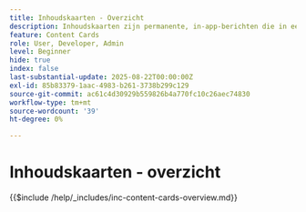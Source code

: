 ```yaml
---
title: Inhoudskaarten - Overzicht
description: Inhoudskaarten zijn permanente, in-app-berichten die in een toegewezen Postvak IN of -feed in uw app wonen. In tegenstelling tot pushberichten onderbreken ze de gebruiker niet en kunnen ze op het gemak van de gebruiker worden weergegeven.
feature: Content Cards
role: User, Developer, Admin
level: Beginner
hide: true
index: false
last-substantial-update: 2025-08-22T00:00:00Z
exl-id: 85b83379-1aac-4983-b261-3738b299c129
source-git-commit: ac61c4d30929b559826b4a770fc10c26aec74830
workflow-type: tm+mt
source-wordcount: '39'
ht-degree: 0%

---
```


# Inhoudskaarten - overzicht

{{$include /help/_includes/inc-content-cards-overview.md}}
